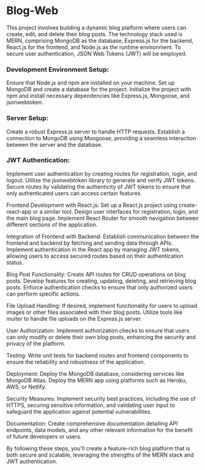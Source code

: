 # Blog-Web
This project involves building a dynamic blog platform where users can create, edit, and delete their blog posts. The technology stack used is MERN, comprising MongoDB as the database, Express.js for the backend, React.js for the frontend, and Node.js as the runtime environment. To secure user authentication, JSON Web Tokens (JWT) will be employed.

<h3>Development Environment Setup:</h3>
Ensure that Node.js and npm are installed on your machine. Set up MongoDB and create a database for the project. Initialize the project with npm and install necessary dependencies like Express.js, Mongoose, and jsonwebtoken.

<h3>Server Setup:</h3>
Create a robust Express.js server to handle HTTP requests. Establish a connection to MongoDB using Mongoose, providing a seamless interaction between the server and the database.

<h3>JWT Authentication:</h3>
Implement user authentication by creating routes for registration, login, and logout. Utilize the jsonwebtoken library to generate and verify JWT tokens. Secure routes by validating the authenticity of JWT tokens to ensure that only authenticated users can access certain features.

Frontend Development with React.js:
Set up a React.js project using create-react-app or a similar tool. Design user interfaces for registration, login, and the main blog page. Implement React Router for smooth navigation between different sections of the application.

Integration of Frontend with Backend:
Establish communication between the frontend and backend by fetching and sending data through APIs. Implement authentication in the React app by managing JWT tokens, allowing users to access secured routes based on their authentication status.

Blog Post Functionality:
Create API routes for CRUD operations on blog posts. Develop features for creating, updating, deleting, and retrieving blog posts. Enforce authentication checks to ensure that only authorized users can perform specific actions.

File Upload Handling:
If desired, implement functionality for users to upload images or other files associated with their blog posts. Utilize tools like multer to handle file uploads on the Express.js server.

User Authorization:
Implement authorization checks to ensure that users can only modify or delete their own blog posts, enhancing the security and privacy of the platform.

Testing:
Write unit tests for backend routes and frontend components to ensure the reliability and robustness of the application.

Deployment:
Deploy the MongoDB database, considering services like MongoDB Atlas. Deploy the MERN app using platforms such as Heroku, AWS, or Netlify.

Security Measures:
Implement security best practices, including the use of HTTPS, securing sensitive information, and validating user input to safeguard the application against potential vulnerabilities.

Documentation:
Create comprehensive documentation detailing API endpoints, data models, and any other relevant information for the benefit of future developers or users.

By following these steps, you'll create a feature-rich blog platform that is both secure and scalable, leveraging the strengths of the MERN stack and JWT authentication.
